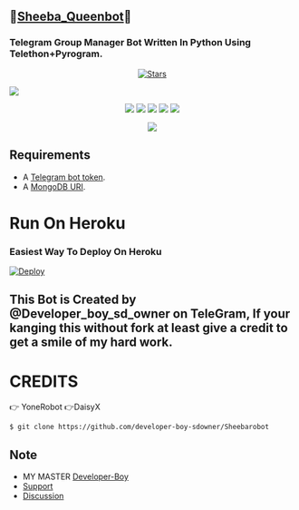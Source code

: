 ## 🌟[Sheeba_Queenbot](https://telegram.dog/Sheeba_Queenbot)🌟
### Telegram Group Manager Bot Written In Python Using Telethon+Pyrogram.

<p align="center">
    <a href="https://github.com/developer-boy-sdowner/Sheebarobot/stargazers"><img src="https://img.shields.io/github/stars/developer-boy-sdowner/Sheebarobot?label=Stars&style=flat-square&logo=github&color=teal" alt="Stars" /></a>
</p>

 <a href="http://t.me/Sheeba_Queenbot" alt="Sheeba_Queenbot"> <img src="https://img.shields.io/badge/%F0%9F%A4%96%20-Sheeba_Queenbot On Telegram!-blue" /> </a>


<p align="center">
    <a href="https://github.com/developer-boy-sdowner/Sheebarobot"> <img src="https://img.shields.io/github/repo-size/developer-boy-sdowner/Sheebarobot?color=fuchsia&logo=github&logoColor=red&style=for-the-badge" /></a>
    <a href="https://github.com/developer-boy-sdowner/Sheebarobot/commits/prince"> <img src="https://img.shields.io/github/last-commit/developer-boy-sdowner/Sheebarobot?color=indigo&logo=github&logoColor=green&style=for-the-badge" /></a>
    <a href="https://github.com/developer-boy-sdowner/Sheebarobot/issues"> <img src="https://img.shields.io/github/issues/developer-boy-sdowner/Sheebarobot?color=green&logo=github&logoColor=yellow&style=for-the-badge" /></a>
    <a href="https://github.com/developer-boy-sdowner/Sheebarobot/network/members"> <img src="https://img.shields.io/github/forks/developer-boy-sdowner/Sheebarobot?color=olive&logo=github&logoColor=maroon&style=for-the-badge" /></a>  
    <a href="https://pypi.org/project/telethon/"> <img src="https://img.shields.io/pypi/v/telethon?color=aqua&label=telethon&logo=python&logoColor=blue&style=for-the-badge" /></a>
</p>

<p align="center">
  <img src="https://telegra.ph/file/b222e851d7c395223e37d.jpg">
</p>

## Requirements
- A [Telegram bot token](https://t.me/botfather).
- A [MongoDB URI](https://telegra.ph/How-To-get-Mongodb-URI-04-06).


# Run On Heroku

### Easiest Way To Deploy On Heroku 


[![Deploy](https://www.herokucdn.com/deploy/button.svg)](https://heroku.com/deploy?template=https://github.com/developer-boy-sdowner/Sheebarobot/)



## This Bot is Created by @Developer_boy_sd_owner on TeleGram, If your kanging this without fork at least give a credit to get a smile of my hard work.
# CREDITS
👉 YoneRobot
👉DaisyX


```
$ git clone https://github.com/developer-boy-sdowner/Sheebarobot

```



## Note


* MY MASTER [Developer-Boy](https://telegram.dog/Developer_boy_sd_owner)
* [Support](https://telegram.dog/chattingwithothers)
* [Discussion](https://telegram.dog/chattingwithothers)

